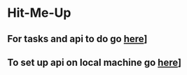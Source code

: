 # Hit-Me-Up
 
## For tasks and api to do go [here](Todo.md)]

## To set up api on local machine go  [here](Setup.md)]
